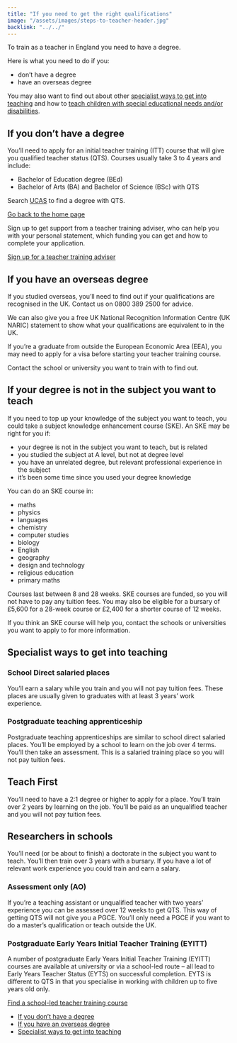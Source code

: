 ```yaml
---
title: "If you need to get the right qualifications"
image: "/assets/images/steps-to-teacher-header.jpg"
backlink: "../../"
---
```


<div class="content__left">


<p>To train as a teacher in England you need to have a degree.</p>

<p>Here is what you need to do if you:</p>

  <ul>
  <li>don’t have a degree</li>
  <li>have an overseas degree</li>
  </ul>

<p>You may also want to find out about other <a href="#specialist-ways-to-get-into-teaching">specialist ways to get into teaching</a> and how to <a href="#training-to-teach-children-with-special-educational-needs-and-or-disabilities-send">teach children with special educational needs and/or disabilities</a>.</p>


<h2>If you don’t have a degree</h2>

<p>You’ll need to apply for an initial teacher training (ITT) course that will give you qualified teacher status (QTS). Courses usually take 3 to 4 years and include:</p>

  <ul>
  <li>Bachelor of Education degree (BEd)</li>
  <li>Bachelor of Arts (BA) and Bachelor of Science (BSc) with QTS</li>
  </ul>

<p>Search <a href="https://digital.ucas.com/search" target="_blank">UCAS</a> to find a degree with QTS.</p>

[Go back to the home page](../../)

<p>Sign up to get support from a teacher training adviser, who can help you with your personal statement, which funding you can get and how to complete your application.</p>

<p><a href="https://register.getintoteaching.education.gov.uk/register" target="_blank">Sign up for a teacher training adviser</a>



<h2>If you have an overseas degree</h2>

<p>If you studied overseas, you’ll need to find out if your qualifications are recognised in the UK. Contact us on 0800 389 2500 for advice.</p>

<p>We can also give you a free UK National Recognition Information Centre (UK NARIC) statement to show what your qualifications are equivalent to in the UK.</p>

<p>If you’re a graduate from outside the European Economic Area (EEA), you may need to apply for a visa before starting your teacher training course.</p>

<p>Contact the school or university you want to train with to find out.</p>



<h2>If your degree is not in the subject you want to teach</h2>

<p>If you need to top up your knowledge of the subject you want to teach, you could take a subject knowledge enhancement course (SKE). An SKE may be right for you if:</p>

  <ul>
  <li>your degree is not in the subject you want to teach, but is related</li>
  <li>you studied the subject at A level, but not at degree level</li>
  <li>you have an unrelated degree, but relevant professional experience in the subject</li>
  <li>it’s been some time since you used your degree knowledge</li>
  </ul>

<p>You can do an SKE course in:</p>

  <ul>
  <li>maths</li>
  <li>physics</li>
  <li>languages</li>
  <li>chemistry</li>
  <li>computer studies</li>
  <li>biology</li>
  <li>English</li>
  <li>geography</li>
  <li>design and technology</li>
  <li>religious education</li>
  <li>primary maths</li>
  </ul>

<p>Courses last between 8 and 28 weeks. SKE courses are funded, so you will not have to pay any tuition fees. You may also be eligible for a bursary of £5,600 for a 28-week course or £2,400 for a shorter course of 12 weeks.</p>

<p>If you think an SKE course will help you, contact the schools or universities you want to apply to for more information.</p>

<h2>Specialist ways to get into teaching</h2>

<h3>School Direct salaried places</h3>

<p>You’ll earn a salary while you train and you will not pay tuition fees. These places are usually given to graduates with at least 3 years’ work experience.</p>

<h3>Postgraduate teaching apprenticeship</h3>

<p>Postgraduate teaching apprenticeships are similar to school direct salaried places. You’ll be employed by a school to learn on the job over 4 terms. You’ll then take an assessment. This is a salaried training place so you will not pay tuition fees.</p>

<h2>Teach First</h2>

<p>You’ll need to have a 2:1 degree or higher to apply for a place. You’ll train over 2 years by learning on the job. You’ll be paid as an unqualified teacher and you will not pay tuition fees.</p>

<h2>Researchers in schools</h2>

<p>You’ll need (or be about to finish) a doctorate in the subject you want to teach. You’ll then train over 3 years with a bursary. If you have a lot of relevant work experience you could train and earn a salary.</p>

<h3>Assessment only (AO)</h3>

<p>If you’re a teaching assistant or unqualified teacher with two years’ experience you can be assessed over 12 weeks to get QTS. This way of getting QTS will not give you a PGCE. You’ll only need a PGCE if you want to do a master’s qualification or teach outside the UK.</p>

<h3>Postgraduate Early Years Initial Teacher Training (EYITT)</h3>

<p>A number of postgraduate Early Years Initial Teacher Training (EYITT) courses are available at university or via a school-led route – all lead to Early Years Teacher Status (EYTS) on successful completion. EYTS is different to QTS in that you specialise in working with children up to five years old only.</p>


<p><a href="https://www.gov.uk/find-postgraduate-teacher-training-courses" target="_blank">Find a school-led teacher training course</a>


</div>

<div class="content__right">
  <ul>
  <li><a href="#if-you-dont-have-a-degree">If you don’t have a degree</a></li>

  <li><a href="#if-you-have-an-overseas-degree">If you have an overseas degree</a></li>

  <li><a href="#specialist-ways-to-get-into-teaching">Specialist ways to get into teaching</a></li>
  </ul>
</div>
